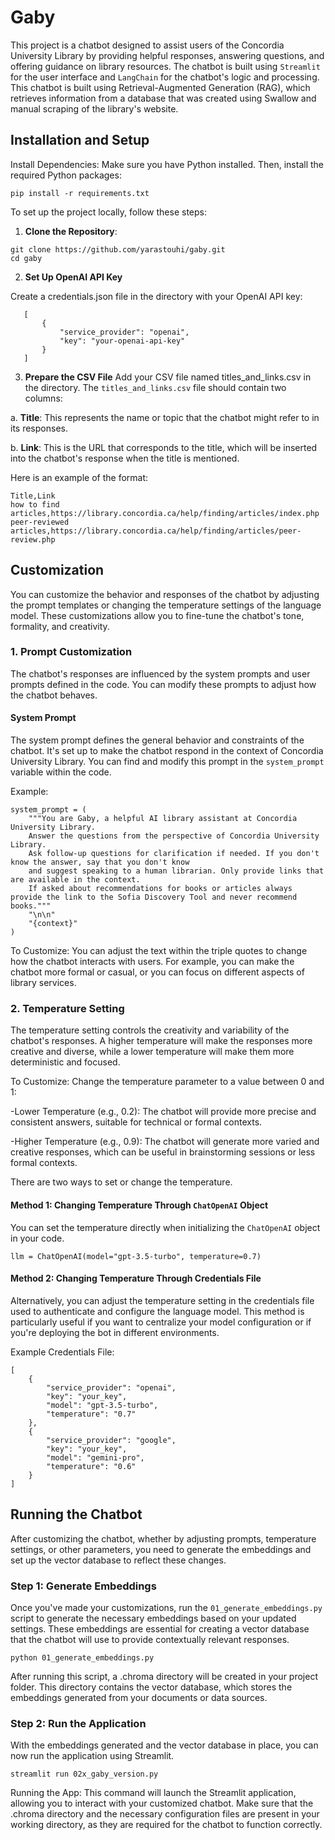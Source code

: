 # Gaby
This project is a chatbot designed to assist users of the Concordia University Library by providing helpful responses, answering questions, and offering guidance on library resources. The chatbot is built using `Streamlit` for the user interface and `LangChain` for the chatbot's logic and processing. This chatbot is built using Retrieval-Augmented Generation (RAG), which retrieves information from a database that was created using Swallow and manual scraping of the library's website.

## Installation and Setup
Install Dependencies:
Make sure you have Python installed. Then, install the required Python packages:
```
pip install -r requirements.txt
```
To set up the project locally, follow these steps:

1. **Clone the Repository**:
```
git clone https://github.com/yarastouhi/gaby.git
cd gaby
```
2. **Set Up OpenAI API Key**

Create a credentials.json file in the directory with your OpenAI API key:
```
   [
       {
           "service_provider": "openai",
           "key": "your-openai-api-key"
       }
   ]
```
3. **Prepare the CSV File**
Add your CSV file named titles_and_links.csv in the directory.
The `titles_and_links.csv` file should contain two columns:
  
  a. **Title**: This represents the name or topic that the chatbot might refer to in its responses.
  
  b. **Link**: This is the URL that corresponds to the title, which will be inserted into the chatbot's response when the title is mentioned.

Here is an example of the format:
```
Title,Link
how to find articles,https://library.concordia.ca/help/finding/articles/index.php
peer-reviewed articles,https://library.concordia.ca/help/finding/articles/peer-review.php
```
## Customization

You can customize the behavior and responses of the chatbot by adjusting the prompt templates or changing the temperature settings of the language model. These customizations allow you to fine-tune the chatbot's tone, formality, and creativity.

### 1. Prompt Customization

The chatbot's responses are influenced by the system prompts and user prompts defined in the code. You can modify these prompts to adjust how the chatbot behaves.

#### System Prompt

The system prompt defines the general behavior and constraints of the chatbot. It's set up to make the chatbot respond in the context of Concordia University Library. You can find and modify this prompt in the `system_prompt` variable within the code.

Example:
```
system_prompt = (
    """You are Gaby, a helpful AI library assistant at Concordia University Library. 
    Answer the questions from the perspective of Concordia University Library. 
    Ask follow-up questions for clarification if needed. If you don't know the answer, say that you don't know 
    and suggest speaking to a human librarian. Only provide links that are available in the context.
    If asked about recommendations for books or articles always provide the link to the Sofia Discovery Tool and never recommend books."""
    "\n\n"
    "{context}"
)
```
To Customize: You can adjust the text within the triple quotes to change how the chatbot interacts with users. For example, you can make the chatbot more formal or casual, or you can focus on different aspects of library services.

### 2. Temperature Setting

The temperature setting controls the creativity and variability of the chatbot's responses. A higher temperature will make the responses more creative and diverse, while a lower temperature will make them more deterministic and focused. 

To Customize: Change the temperature parameter to a value between 0 and 1:

  -Lower Temperature (e.g., 0.2): The chatbot will provide more precise and consistent answers, suitable for technical or formal contexts.
  
  -Higher Temperature (e.g., 0.9): The chatbot will generate more varied and creative responses, which can be useful in brainstorming sessions or less formal contexts.
  
There are two ways to set or change the temperature.

#### Method 1: Changing Temperature Through `ChatOpenAI` Object

You can set the temperature directly when initializing the `ChatOpenAI` object in your code.
```
llm = ChatOpenAI(model="gpt-3.5-turbo", temperature=0.7)
```

#### Method 2: Changing Temperature Through Credentials File
Alternatively, you can adjust the temperature setting in the credentials file used to authenticate and configure the language model. This method is particularly useful if you want to centralize your model configuration or if you're deploying the bot in different environments.

Example Credentials File:
```
[
    {
        "service_provider": "openai",
        "key": "your_key",
        "model": "gpt-3.5-turbo",
        "temperature": "0.7"
    },
    {
        "service_provider": "google",
        "key": "your_key",
        "model": "gemini-pro",
        "temperature": "0.6"
    }
]
```
## Running the Chatbot

After customizing the chatbot, whether by adjusting prompts, temperature settings, or other parameters, you need to generate the embeddings and set up the vector database to reflect these changes.

### Step 1: Generate Embeddings

Once you've made your customizations, run the `01_generate_embeddings.py` script to generate the necessary embeddings based on your updated settings. These embeddings are essential for creating a vector database that the chatbot will use to provide contextually relevant responses.

```
python 01_generate_embeddings.py
```
After running this script, a .chroma directory will be created in your project folder. This directory contains the vector database, which stores the embeddings generated from your documents or data sources.

### Step 2: Run the Application

With the embeddings generated and the vector database in place, you can now run the application using Streamlit.

```
streamlit run 02x_gaby_version.py
```

Running the App: This command will launch the Streamlit application, allowing you to interact with your customized chatbot. Make sure that the .chroma directory and the necessary configuration files are present in your working directory, as they are required for the chatbot to function correctly.

